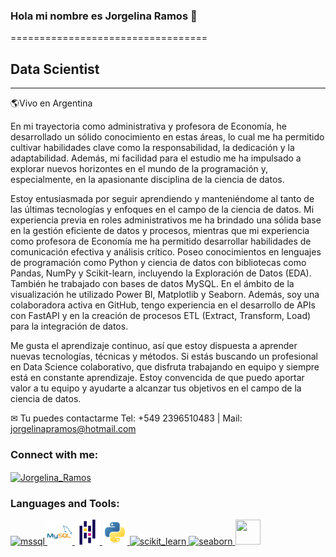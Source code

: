 ### Hola mi nombre es Jorgelina Ramos 👋
==================================
## Data Scientist
--------------------
🌎Vivo en Argentina

En mi trayectoria como administrativa y profesora de Economía, he desarrollado un sólido conocimiento en estas áreas, lo cual me ha permitido cultivar habilidades clave como la responsabilidad, la dedicación y la adaptabilidad. Además, mi facilidad para el estudio me ha impulsado a explorar nuevos horizontes en el mundo de la programación y, especialmente, en la apasionante disciplina de la ciencia de datos.

Estoy entusiasmada por seguir aprendiendo y manteniéndome al tanto de las últimas tecnologías y enfoques en el campo de la ciencia de datos. Mi experiencia previa en roles administrativos me ha brindado una sólida base en la gestión eficiente de datos y procesos, mientras que mi experiencia como profesora de Economía me ha permitido desarrollar habilidades de comunicación efectiva y análisis crítico. Poseo conocimientos en lenguajes de programación como Python y ciencia de datos con bibliotecas como Pandas, NumPy y Scikit-learn, incluyendo la Exploración de Datos (EDA). También he trabajado con bases de datos MySQL. En el ámbito de la visualización he utilizado Power BI, Matplotlib y Seaborn. Además, soy una colaboradora activa en GitHub, tengo experiencia en el desarrollo de APIs con FastAPI y en la creación de procesos ETL (Extract, Transform, Load) para la integración de datos.

Me gusta el aprendizaje continuo, así que estoy dispuesta a aprender nuevas tecnologías, técnicas y métodos. Si estás buscando un profesional en Data Science colaborativo, que disfruta trabajando en equipo y siempre está en constante aprendizaje.
Estoy convencida de que puedo aportar valor a tu equipo y ayudarte a alcanzar tus objetivos en el campo de la ciencia de datos.

 ✉ Tu puedes contactarme Tel: +549 2396510483 | Mail: jorgelinapramos@hotmail.com
                   



<h3 align="left">Connect with me:</h3>
<p align="left">
<a href="https://www.linkedin.com/in/jorgelina-p-l-ramos-83564422b/" target="blank"><img align="center" src="https://raw.githubusercontent.com/rahuldkjain/github-profile-readme-generator/master/src/images/icons/Social/linked-in-alt.svg" alt="Jorgelina_Ramos" height="30" width="40" /></a>
</p>


<h3 align="left">Languages and Tools:</h3>
<p align="left"><a href="https://www.microsoft.com/en-us/sql-server" target="_blank" rel="noreferrer"> <img src="https://www.svgrepo.com/show/303229/microsoft-sql-server-logo.svg" alt="mssql" width="40" height="40"/> </a> <a href="https://www.mysql.com/" target="_blank" rel="noreferrer"> <img src="https://raw.githubusercontent.com/devicons/devicon/master/icons/mysql/mysql-original-wordmark.svg" alt="mysql" width="40" height="40"/> </a> <a href="https://pandas.pydata.org/" target="_blank" rel="noreferrer"> <img src="https://raw.githubusercontent.com/devicons/devicon/2ae2a900d2f041da66e950e4d48052658d850630/icons/pandas/pandas-original.svg" alt="pandas" width="40" height="40"/> </a><a href="https://www.python.org" target="_blank" rel="noreferrer"> <img src="https://raw.githubusercontent.com/devicons/devicon/master/icons/python/python-original.svg" alt="python" width="40" height="40"/> </a> <a href="https://scikit-learn.org/" target="_blank" rel="noreferrer"> <img src="https://upload.wikimedia.org/wikipedia/commons/0/05/Scikit_learn_logo_small.svg" alt="scikit_learn" width="40" height="40"/> </a> <a href="https://seaborn.pydata.org/" target="_blank" rel="noreferrer"> <img src="https://seaborn.pydata.org/_images/logo-mark-lightbg.svg" alt="seaborn" width="40" height="40"/> </a> <a href="https://powerbi.microsoft.com/es-es/" alt="power_bi" target="_blank" rel="noreferrer">
    <img src="https://aglaia.es/wp-content/uploads/2018/09/power-bi.png" width="40" height="40"/>
  </a> </p>

